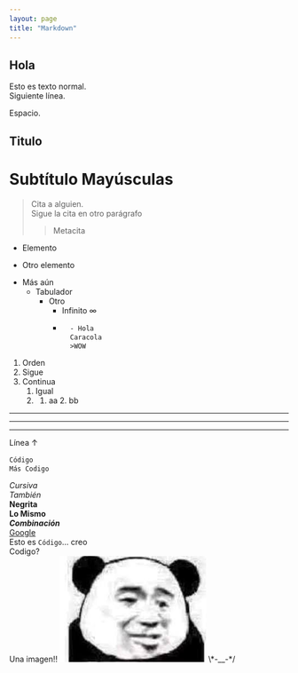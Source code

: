 ```yaml
---
layout: page
title: "Markdown"
---
```

## Hola ## 
Esto es texto normal.  
Siguiente línea.

Espacio.

Titulo
-
Subtítulo Mayúsculas
=

>Cita a alguien.  
Sigue la cita en otro parágrafo  
>> Metacita

- Elemento
* Otro elemento
+ Más aún
	* Tabulador
		- Otro
			+ Infinito ∞
			+
					- Hola  
					Caracola
					>WOW 
			
1. Orden
2. Sigue
3. Continua
	1. Igual
	2.
		1. aa
			2. bb
- - -  

* * *  

___ 
Línea ↑
~~~
Código
Más Codigo
~~~
*Cursiva*  
_También_  
**Negrita**  
__Lo Mismo__  
***Combinación***  
[Google](https://www.google.com)   
Esto es `Código`... creo  
    Codigo?  
Una imagen!!
![Imagen](/img/panda.jpg "Colores")
\\\*-__-*/
